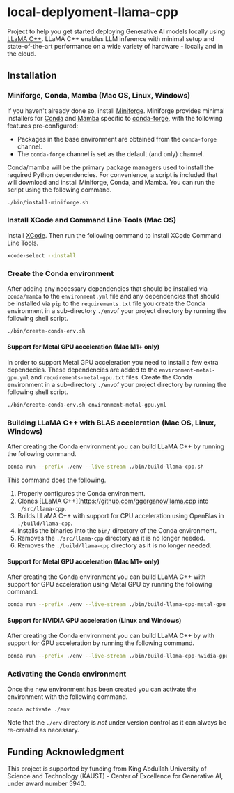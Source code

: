 # local-deplyoment-llama-cpp

Project to help you get started deploying Generative AI models locally using 
[LLaMA C++](https://github.com/ggerganov/llama.cpp). LLaMA C++ enables LLM inference with minimal setup and 
state-of-the-art performance on a wide variety of hardware - locally and in the cloud.

## Installation

### Miniforge, Conda, Mamba (Mac OS, Linux, Windows)

If you haven't already done so, install [Miniforge](https://github.com/conda-forge/miniforge). Miniforge provides 
minimal installers for [Conda](https://conda.io/) and [Mamba](https://github.com/mamba-org/mamba) specific to 
[conda-forge](https://conda-forge.org/), with the following features pre-configured:

   * Packages in the base environment are obtained from the `conda-forge` channel.
   * The `conda-forge` channel is set as the default (and only) channel.

Conda/mamba will be the primary package managers used to install the required Python dependencies. For 
convenience, a script is included that will download and install Miniforge, Conda, and Mamba. You can run the 
script using the following command.

```bash
./bin/install-miniforge.sh
```

### Install XCode and Command Line Tools (Mac OS)

Install [XCode](https://developer.apple.com/xcode/). Then run the following command to install XCode Command Line Tools.

```bash
xcode-select --install
```

### Create the Conda environment

After adding any necessary dependencies that should be installed via `conda/mamba` to the `environment.yml` file and any 
dependencies that should be installed via `pip` to the `requirements.txt` file you create the Conda environment in a 
sub-directory `./env`of your project directory by running the following shell script.

```bash
./bin/create-conda-env.sh
```

#### Support for Metal GPU acceleration (Mac M1+ only)

In order to support Metal GPU acceleration you need to install a few extra dependecies. These dependencies are added to the 
`environment-metal-gpu.yml` and `requirements-metal-gpu.txt` files. Create the Conda environment in a sub-directory `./env`of 
your project directory by running the following shell script.

```bash
./bin/create-conda-env.sh environment-metal-gpu.yml
```

### Building LLaMA C++ with BLAS acceleration (Mac OS, Linux, Windows)

After creating the Conda environment you can build LLaMA C++ by running the following command.

```bash
conda run --prefix ./env --live-stream ./bin/build-llama-cpp.sh
```

This command does the following.

1. Properly configures the Conda environment.
2. Clones [LLaMA C++](https://github.com/ggerganov/llama.cpp into `./src/llama-cpp`.
4. Builds LLaMA C++ with support for CPU acceleration using OpenBlas in `./build/llama-cpp`.
5. Installs the binaries into the `bin/` directory of the Conda environment.
6. Removes the `./src/llama-cpp` directory as it is no longer needed.
7. Removes the `./build/llama-cpp` directory as it is no longer needed.

#### Support for Metal GPU acceleration (Mac M1+ only)

After creating the Conda environment you can build LLaMA C++ with support for GPU acceleration 
using Metal GPU by running the following command.

```bash
conda run --prefix ./env --live-stream ./bin/build-llama-cpp-metal-gpu.sh
```

#### Support for NVIDIA GPU acceleration (Linux and Windows)

After creating the Conda environment you can build LLaMA C++ by with support for GPU acceleration 
by running the following command.

```bash
conda run --prefix ./env --live-stream ./bin/build-llama-cpp-nvidia-gpu.sh
```

### Activating the Conda environment

Once the new environment has been created you can activate the environment with the following command.

```bash
conda activate ./env
```

Note that the `./env` directory is *not* under version control as it can always be re-created as 
necessary.

## Funding Acknowledgment

This project is supported by funding from King Abdullah University of Science and Technology (KAUST) - Center of Excellence for Generative AI, under award number 5940.

